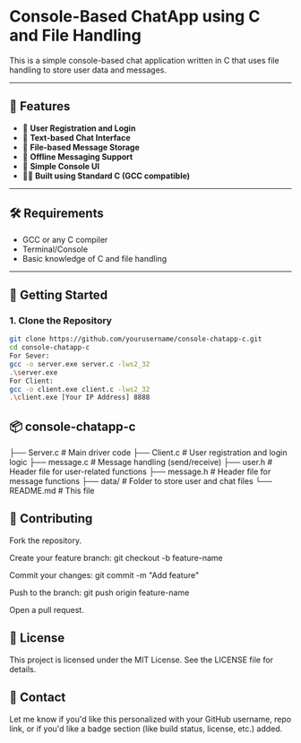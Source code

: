 # Console-Based ChatApp using C and File Handling

This is a simple console-based chat application written in C that uses file handling to store user data and messages.

---

## 🧩 Features

- 🔐 **User Registration and Login**
- 💬 **Text-based Chat Interface**
- 📁 **File-based Message Storage**
- 📜 **Offline Messaging Support**
- 🧵 **Simple Console UI**
- 🧑‍💻 **Built using Standard C (GCC compatible)**

---

## 🛠 Requirements

- GCC or any C compiler
- Terminal/Console
- Basic knowledge of C and file handling

---

## 🚀 Getting Started

### 1. Clone the Repository
```bash
git clone https://github.com/yourusername/console-chatapp-c.git
cd console-chatapp-c
For Sever:
gcc -o server.exe server.c -lws2_32
.\server.exe
For Client:
gcc -o client.exe client.c -lws2_32
.\client.exe [Your IP Address] 8888
```

## 📦 console-chatapp-c
├── Server.c              # Main driver code
├── Client.c              # User registration and login logic
├── message.c           # Message handling (send/receive)
├── user.h              # Header file for user-related functions
├── message.h           # Header file for message functions
├── data/               # Folder to store user and chat files
└── README.md           # This file

## 🤝 Contributing
Fork the repository.

Create your feature branch: git checkout -b feature-name

Commit your changes: git commit -m "Add feature"

Push to the branch: git push origin feature-name

Open a pull request.

## 📄 License
This project is licensed under the MIT License. See the LICENSE file for details.


## 📧 Contact

Let me know if you'd like this personalized with your GitHub username, repo link, or if you'd like a badge section (like build status, license, etc.) added.
